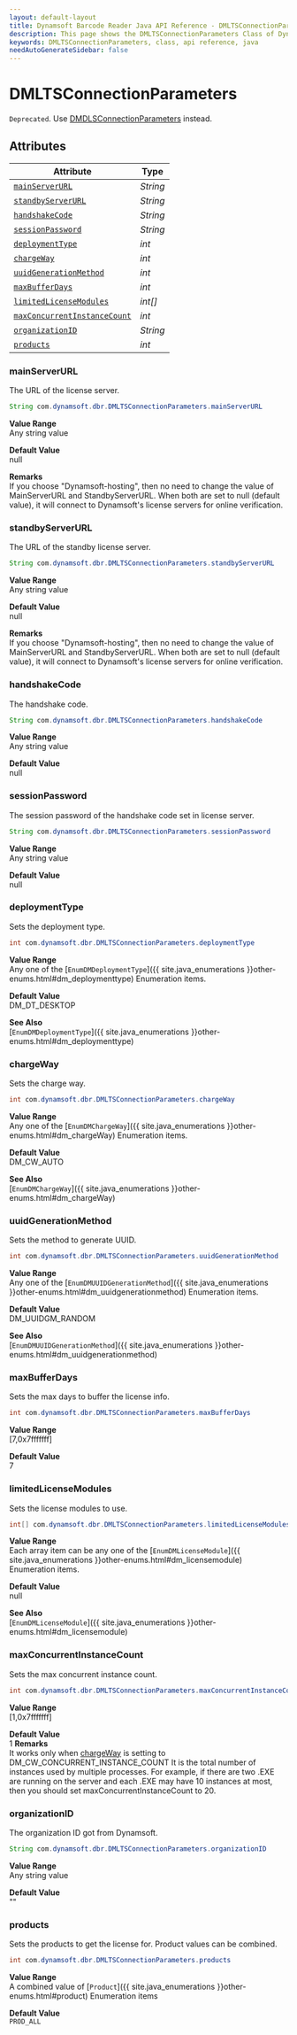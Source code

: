```yaml
---
layout: default-layout
title: Dynamsoft Barcode Reader Java API Reference - DMLTSConnectionParameters Class
description: This page shows the DMLTSConnectionParameters Class of Dynamsoft Barcode Reader for Java SDK API Reference.
keywords: DMLTSConnectionParameters, class, api reference, java
needAutoGenerateSidebar: false
---
```



# DMLTSConnectionParameters

`Deprecated`. Use [DMDLSConnectionParameters](DMDLSConnectionParameters.md) instead.  



## Attributes
    
| Attribute | Type |
|---------- | ---- |
| [`mainServerURL`](#mainserverurl) | *String* |
| [`standbyServerURL`](#standbyserverurl) | *String* |
| [`handshakeCode`](#handshakecode) | *String* |
| [`sessionPassword`](#sessionpassword) | *String* |
| [`deploymentType`](#deploymenttype) | *int* |
| [`chargeWay`](#chargeway) | *int* |
| [`uuidGenerationMethod`](#uuidgenerationmethod) | *int* |
| [`maxBufferDays`](#maxbufferdays) | *int* |
| [`limitedLicenseModules`](#limitedlicensemodules) | *int[]* |
| [`maxConcurrentInstanceCount`](#maxconcurrentinstancecount) | *int* |
| [`organizationID`](#organizationid) | *String* |
| [`products`](#products) | *int* |


### mainServerURL

The URL of the license server.

```java
String com.dynamsoft.dbr.DMLTSConnectionParameters.mainServerURL
```

**Value Range**     
    Any string value   
      
**Default Value**     
    null

**Remarks**       
    If you choose "Dynamsoft-hosting", then no need to change the value of MainServerURL and StandbyServerURL. When both are set to null (default value), it will connect to Dynamsoft's license servers for online verification.   


### standbyServerURL

The URL of the standby license server.

```java
String com.dynamsoft.dbr.DMLTSConnectionParameters.standbyServerURL
```

**Value Range**     
    Any string value   
      
**Default Value**     
    null

**Remarks**       
    If you choose "Dynamsoft-hosting", then no need to change the value of MainServerURL and StandbyServerURL. When both are set to null (default value), it will connect to Dynamsoft's license servers for online verification.   


### handshakeCode

The handshake code.

```java
String com.dynamsoft.dbr.DMLTSConnectionParameters.handshakeCode
```

**Value Range**     
    Any string value   
      
**Default Value**     
    null

### sessionPassword

The session password of the handshake code set in license server.

```java
String com.dynamsoft.dbr.DMLTSConnectionParameters.sessionPassword
```

**Value Range**     
    Any string value   
      
**Default Value**     
    null


### deploymentType

Sets the deployment type.

```java
int com.dynamsoft.dbr.DMLTSConnectionParameters.deploymentType
```

**Value Range**     
    Any one of the [`EnumDMDeploymentType`]({{ site.java_enumerations }}other-enums.html#dm_deploymenttype) Enumeration items.   
      
**Default Value**     
    DM_DT_DESKTOP   
    
**See Also**      
    [`EnumDMDeploymentType`]({{ site.java_enumerations }}other-enums.html#dm_deploymenttype)    

### chargeWay

Sets the charge way.

```java
int com.dynamsoft.dbr.DMLTSConnectionParameters.chargeWay
```

**Value Range**     
    Any one of the [`EnumDMChargeWay`]({{ site.java_enumerations }}other-enums.html#dm_chargeWay) Enumeration items.   
      
**Default Value**     
    DM_CW_AUTO   
    
**See Also**      
    [`EnumDMChargeWay`]({{ site.java_enumerations }}other-enums.html#dm_chargeWay)    


### uuidGenerationMethod

Sets the method to generate UUID.

```java
int com.dynamsoft.dbr.DMLTSConnectionParameters.uuidGenerationMethod
```

**Value Range**     
    Any one of the [`EnumDMUUIDGenerationMethod`]({{ site.java_enumerations }}other-enums.html#dm_uuidgenerationmethod) Enumeration items.   
      
**Default Value**     
    DM_UUIDGM_RANDOM   
    
**See Also**      
    [`EnumDMUUIDGenerationMethod`]({{ site.java_enumerations }}other-enums.html#dm_uuidgenerationmethod)    

### maxBufferDays

Sets the max days to buffer the license info.

```java
int com.dynamsoft.dbr.DMLTSConnectionParameters.maxBufferDays
```

**Value Range**     
    [7,0x7fffffff]  
      
**Default Value**     
    7   
    

### limitedLicenseModules

Sets the license modules to use.

```java
int[] com.dynamsoft.dbr.DMLTSConnectionParameters.limitedLicenseModules
```

**Value Range**     
    Each array item can be any one of the [`EnumDMLicenseModule`]({{ site.java_enumerations }}other-enums.html#dm_licensemodule) Enumeration items.   
      
**Default Value**     
    null   
    
**See Also**      
    [`EnumDMLicenseModule`]({{ site.java_enumerations }}other-enums.html#dm_licensemodule)    


### maxConcurrentInstanceCount
Sets the max concurrent instance count.
```java
int com.dynamsoft.dbr.DMLTSConnectionParameters.maxConcurrentInstanceCount
```
**Value Range**     
    [1,0x7fffffff]   
      
**Default Value**     
    1
**Remarks**       
    It works only when [chargeWay](#chargeway) is setting to DM_CW_CONCURRENT_INSTANCE_COUNT
    It is the total number of instances used by multiple processes. For example, if there are two .EXE are running on the server and each .EXE may have 10 instances at most, then you should set maxConcurrentInstanceCount to 20.


### organizationID
The organization ID got from Dynamsoft.
```java
String com.dynamsoft.dbr.DMLTSConnectionParameters.organizationID
```
**Value Range**     
    Any string value   
      
**Default Value**     
    ""

### products
Sets the products to get the license for. Product values can be combined.
```java
int com.dynamsoft.dbr.DMLTSConnectionParameters.products
```
**Value Range**     
    A combined value of [`Product`]({{ site.java_enumerations }}other-enums.html#product) Enumeration items
      
**Default Value**     
    `PROD_ALL`
    

